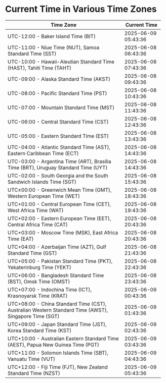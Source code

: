 # Current Time in Various Time Zones

| Time Zone | Current Time |
|-----------|--------------|
| UTC-12:00 - Baker Island Time (BIT) | 2025-06-09 05:43:36 |
| UTC-11:00 - Niue Time (NUT), Samoa Standard Time (SST) | 2025-06-08 06:43:36 |
| UTC-10:00 - Hawaii-Aleutian Standard Time (HAST), Tahiti Time (TAHT) | 2025-06-08 07:43:36 |
| UTC-09:00 - Alaska Standard Time (AKST) | 2025-06-08 09:43:36 |
| UTC-08:00 - Pacific Standard Time (PST) | 2025-06-08 10:43:36 |
| UTC-07:00 - Mountain Standard Time (MST) | 2025-06-08 11:43:36 |
| UTC-06:00 - Central Standard Time (CST) | 2025-06-08 12:43:36 |
| UTC-05:00 - Eastern Standard Time (EST) | 2025-06-08 13:43:36 |
| UTC-04:00 - Atlantic Standard Time (AST), Eastern Caribbean Time (ECT) | 2025-06-08 14:43:36 |
| UTC-03:00 - Argentina Time (ART), Brasília Time (BRT), Uruguay Standard Time (UYT) | 2025-06-08 14:43:36 |
| UTC-02:00 - South Georgia and the South Sandwich Islands Time (SGT) | 2025-06-08 15:43:36 |
| UTC±00:00 - Greenwich Mean Time (GMT), Western European Time (WET) | 2025-06-08 18:43:36 |
| UTC+01:00 - Central European Time (CET), West Africa Time (WAT) | 2025-06-08 19:43:36 |
| UTC+02:00 - Eastern European Time (EET), Central Africa Time (CAT) | 2025-06-08 20:43:36 |
| UTC+03:00 - Moscow Time (MSK), East Africa Time (EAT) | 2025-06-08 20:43:36 |
| UTC+04:00 - Azerbaijan Time (AZT), Gulf Standard Time (GST) | 2025-06-08 21:43:36 |
| UTC+05:00 - Pakistan Standard Time (PKT), Yekaterinburg Time (YEKT) | 2025-06-08 22:43:36 |
| UTC+06:00 - Bangladesh Standard Time (BST), Omsk Time (OMST) | 2025-06-08 23:43:36 |
| UTC+07:00 - Indochina Time (ICT), Krasnoyarsk Time (KRAT) | 2025-06-09 00:43:36 |
| UTC+08:00 - China Standard Time (CST), Australian Western Standard Time (AWST), Singapore Time (SGT) | 2025-06-09 01:43:36 |
| UTC+09:00 - Japan Standard Time (JST), Korea Standard Time (KST) | 2025-06-09 02:43:36 |
| UTC+10:00 - Australian Eastern Standard Time (AEST), Papua New Guinea Time (PGT) | 2025-06-09 03:43:36 |
| UTC+11:00 - Solomon Islands Time (SBT), Vanuatu Time (VUT) | 2025-06-09 04:43:36 |
| UTC+12:00 - Fiji Time (FJT), New Zealand Standard Time (NZST) | 2025-06-09 05:43:36 |
